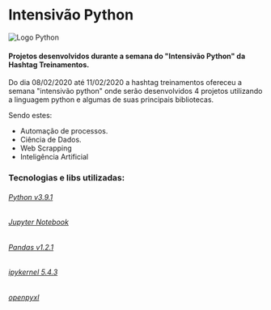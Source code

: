 # Intensivão Python

![Logo Python](https://www.python.org/static/community_logos/python-logo-inkscape.svg)


#### Projetos desenvolvidos durante a semana do "Intensivão Python" da Hashtag Treinamentos.
<div>  
    <p>
        Do dia 08/02/2020 até 11/02/2020 a hashtag treinamentos ofereceu a semana "intensivão python" onde serão desenvolvidos 4 projetos utilizando a linguagem python e algumas de suas principais bibliotecas.
    </p>
    <p>
        Sendo estes:
    </p>
    <p>
        <ul>
            <li>Automação de processos.</li>
            <li>Ciência de Dados.</li>
            <li>Web Scrapping</li>
            <li>Inteligência Artificial</li>
        </ul>
    </p>
</div>

###  Tecnologias e libs utilizadas:

###### [Python v3.9.1](https://www.python.org/)
###### [Jupyter Notebook](https://jupyter.org/)
###### [Pandas v1.2.1](https://pandas.pydata.org/)
###### [ipykernel 5.4.3](https://pypi.org/project/ipykernel/)
###### [openpyxl](https://openpyxl.readthedocs.io/en/stable/#)
